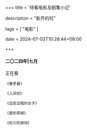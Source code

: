 +++
title = '待看电影及剧集小记'

description = "新开的坑"

tags = [ "电影" ]

date = 2024-07-03T10:28:44+08:00

+++

#### 二〇二四年|七月

正在看

`《眷思量》`

`《人间世》`

`《边走边唱的女子》`

`《是的首相》`

`《权力的游戏》`

